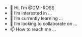 - 👋 Hi, I’m @DMI-ROSS
- 👀 I’m interested in ...
- 🌱 I’m currently learning ...
- 💞️ I’m looking to collaborate on ...
- 📫 How to reach me ...

<!---
DMI-ROSS/DMI-ROSS is a ✨ special ✨ repository because its `README.md` (this file) appears on your GitHub profile.
You can click the Preview link to take a look at your changes.
--->
